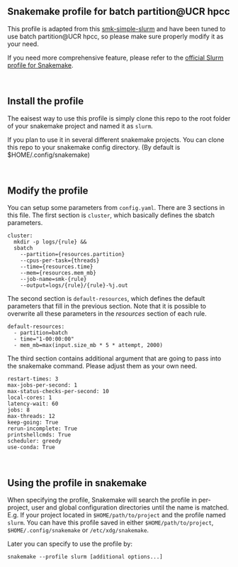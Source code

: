 ## Snakemake profile for batch partition@UCR hpcc

This profile is adapted from this [smk-simple-slurm](https://github.com/jdblischak/smk-simple-slurm.git) and have been tuned to use batch partition@UCR hpcc, 
so please make sure properly modify it as your need.

If you need more comprehensive feature, please refer to the [official Slurm profile for Snakemake](https://github.com/Snakemake-Profiles/slurm.git).

<br>

## Install the profile
The eaisest way to use this profile is simply clone this repo to the root folder of your snakemake project and named it as `slurm`.

If you plan to use it in several different snakemake projects. You can clone this repo to your snakemake config directory. (By default is $HOME/.config/snakemake)

<br>

## Modify the profile

You can setup some parameters from `config.yaml`. There are 3 sections in this file.
The first section is `cluster`, which basically defines the sbatch parameters.
```
cluster:
  mkdir -p logs/{rule} &&
  sbatch
    --partition={resources.partition}
    --cpus-per-task={threads}
    --time={resources.time}
    --mem={resources.mem_mb}
    --job-name=smk-{rule}
    --output=logs/{rule}/{rule}-%j.out
```

The second section is `default-resources`, which defines the default parameters that fill in the previous section. Note that it is possible to overwrite all these 
parameters in the *resources* section of each rule.

```
default-resources:
  - partition=batch
  - time="1-00:00:00"
  - mem_mb=max(input.size_mb * 5 * attempt, 2000)
```

The third section contains additional argument that are going to pass into the snakemake command. Please adjust them as your own need.
```
restart-times: 3
max-jobs-per-second: 1
max-status-checks-per-second: 10
local-cores: 1
latency-wait: 60
jobs: 8
max-threads: 12
keep-going: True
rerun-incomplete: True
printshellcmds: True
scheduler: greedy
use-conda: True
```

<br>

## Using the profile in snakemake

When specifying the profile, Snakemake will search the profile in per-project, user and global configuration directories until the name is matched.
E.g. If your project located in `$HOME/path/to/project` and the profile named `slurm`. You can have this profile saved in either `$HOME/path/to/project`, 
`$HOME/.config/snakemake` or `/etc/xdg/snakemake`.

Later you can specify to use the profile by:
```
snakemake --profile slurm [additional options...]

```

